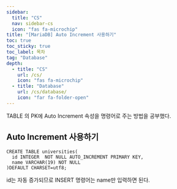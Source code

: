 ```yaml
---
sidebar:
  title: "CS"
  nav: sidebar-cs
  icon: "fas fa-microchip"
title: "[MariaDB] Auto Increment 사용하기"
toc: true
toc_sticky: true
toc_label: 목차
tag: "Database"
depth:
  - title: "CS"
    url: /cs/
    icon: "fas fa-microchip"
  - title: "Database"
    url: /cs/database/
    icon: "far fa-folder-open"
---
```

TABLE 의 PK에 Auto Increment 속성을 명령어로 주는 방법을 공부했다. 

## Auto Increment 사용하기
```
CREATE TABLE universities(
  id INTEGER  NOT NULL AUTO_INCREMENT PRIMARY KEY,
  name VARCHAR(19) NOT NULL
)DEFAULT CHARSET=utf8;
```
id는 자동 증가되므로 INSERT 명령어는 name만 입력하면 된다.

